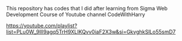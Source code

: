 This repository has codes that I did after learning from Sigma Web Development Course of Youtube channel CodeWithHarry

https://youtube.com/playlist?list=PLu0W_9lII9agq5TrH9XLIKQvv0iaF2X3w&si=GkvghkSlLo55smD7
